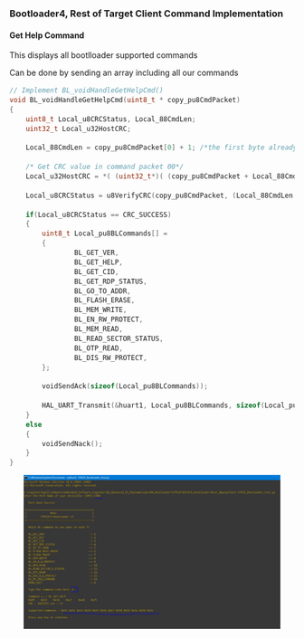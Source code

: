 ### Bootloader4, Rest of Target Client Command Implementation

#### Get Help Command

This displays all bootlloader supported commands

Can be done by sending an array including all our commands

```c
// Implement BL_voidHandleGetHelpCmd()
void BL_voidHandleGetHelpCmd(uint8_t * copy_pu8CmdPacket)
{
	uint8_t Local_u8CRCStatus, Local_88CmdLen;
	uint32_t Local_u32HostCRC;

	Local_88CmdLen = copy_pu8CmdPacket[0] + 1; /*the first byte already includes the length to follow */

	/* Get CRC value in command packet 00*/
	Local_u32HostCRC = *( (uint32_t*)( (copy_pu8CmdPacket + Local_88CmdLen) - 4) );

	Local_u8CRCStatus = u8VerifyCRC(copy_pu8CmdPacket, (Local_88CmdLen - 4), Local_u32HostCRC);

	if(Local_u8CRCStatus == CRC_SUCCESS)
	{
		uint8_t Local_pu8BLCommands[] =
		{
				BL_GET_VER,
				BL_GET_HELP,
				BL_GET_CID,
				BL_GET_RDP_STATUS,
				BL_GO_TO_ADDR,
				BL_FLASH_ERASE,
				BL_MEM_WRITE,
				BL_EN_RW_PROTECT,
				BL_MEM_READ,
				BL_READ_SECTOR_STATUS,
				BL_OTP_READ,
				BL_DIS_RW_PROTECT,
		};

		voidSendAck(sizeof(Local_pu8BLCommands));

		HAL_UART_Transmit(&huart1, Local_pu8BLCommands, sizeof(Local_pu8BLCommands), HAL_MAX_DELAY);
	}
	else
	{
		voidSendNack();
	}
}
```

<p align="center">
	<img width="90%" height="50%" src="../imgs/boot72.JPG">
</p>
